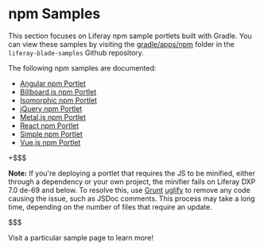 # npm Samples [](id=npm-samples)

This section focuses on Liferay npm sample portlets built with Gradle. You can
view these samples by visiting the
[gradle/apps/npm](https://github.com/liferay/liferay-blade-samples/tree/7.0/gradle/apps/npm)
folder in the `liferay-blade-samples` Github repository.

<!-- Readd the below snippet when npm samples are available for all build tools.
-Cody -->

<!-- `apps/npm` folder corresponding to your preferred
build tool:

- [Gradle sample apps](https://github.com/liferay/liferay-blade-samples/tree/7.0/gradle/apps/npm)
- [Liferay Workspace sample apps](https://github.com/liferay/liferay-blade-samples/tree/7.0/liferay-workspace/apps/npm)
- [Maven sample apps](https://github.com/liferay/liferay-blade-samples/tree/7.0/maven/apps/npm)

-->

The following npm samples are documented:

- [Angular npm Portlet](angular-npm-portlet)
- [Billboard.js npm Portlet](billboard-js-npm-portlet)
- [Isomorphic npm Portlet](isomorphic-npm-portlet)
- [jQuery npm Portlet](jquery-npm-portlet)
- [Metal.js npm Portlet](metal-js-npm-portlet)
- [React npm Portlet](react-npm-portlet)
- [Simple npm Portlet](simple-npm-portlet)
- [Vue.js npm Portlet](vue-js-npm-portlet)

+$$$

**Note:** If you're deploying a portlet that requires the JS to be minified, 
either through a dependency or your own project, the minifier fails on Liferay 
DXP 7.0 de-69 and below. To resolve this, use 
[Grunt](https://gruntjs.com/getting-started) 
[uglify](https://www.npmjs.com/package/grunt-contrib-uglify) 
to remove any code causing the issue, such as JSDoc comments. This process may 
take a long time, depending on the number of files that require an update. 

$$$

Visit a particular sample page to learn more!
